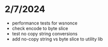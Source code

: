# 2/7/2024

 - performance tests for wsnonce
 - check encode to byte slice
 - test no copy string conversions
 - add no-copy string vs byte slice to utility lib


